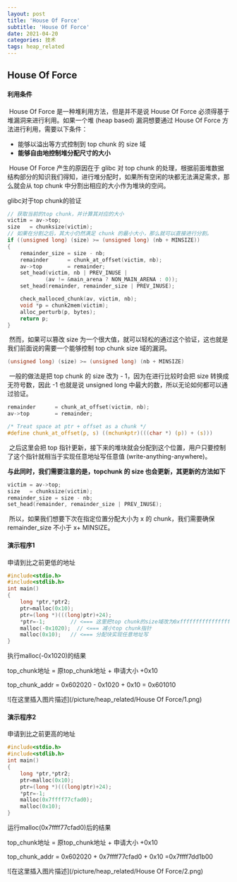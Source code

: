 ```yaml
---
layout: post
title: 'House Of Force'
subtitle: 'House Of Force'
date: 2021-04-20
categories: 技术
tags: heap_related
---
```

## House Of Force



#### 利用条件

​    House Of Force 是一种堆利用方法，但是并不是说 House Of Force 必须得基于堆漏洞来进行利用。如果一个堆 (heap based) 漏洞想要通过 House Of Force 方法进行利用，需要以下条件：

- 能够以溢出等方式控制到 top chunk 的 size 域
- **能够自由地控制堆分配尺寸的大小**



​    House Of Force 产生的原因在于 glibc 对 top chunk 的处理，根据前面堆数据结构部分的知识我们得知，进行堆分配时，如果所有空闲的块都无法满足需求，那么就会从 top chunk 中分割出相应的大小作为堆块的空间。



glibc对于top chunk的验证

```c
// 获取当前的top chunk，并计算其对应的大小
victim = av->top;
size   = chunksize(victim);
// 如果在分割之后，其大小仍然满足 chunk 的最小大小，那么就可以直接进行分割。
if ((unsigned long) (size) >= (unsigned long) (nb + MINSIZE)) 
{
    remainder_size = size - nb;
    remainder      = chunk_at_offset(victim, nb);
    av->top        = remainder;
    set_head(victim, nb | PREV_INUSE |
            (av != &main_arena ? NON_MAIN_ARENA : 0));
    set_head(remainder, remainder_size | PREV_INUSE);

    check_malloced_chunk(av, victim, nb);
    void *p = chunk2mem(victim);
    alloc_perturb(p, bytes);
    return p;
}
```

​	然而，如果可以篡改 size 为一个很大值，就可以轻松的通过这个验证，这也就是我们前面说的需要一个能够控制 top chunk size 域的漏洞。

```c
(unsigned long) (size) >= (unsigned long) (nb + MINSIZE)
```

​	一般的做法是把 top chunk 的 size 改为 - 1，因为在进行比较时会把 size 转换成无符号数，因此 -1 也就是说 unsigned long 中最大的数，所以无论如何都可以通过验证。

```c
remainder      = chunk_at_offset(victim, nb);
av->top        = remainder;

/* Treat space at ptr + offset as a chunk */
#define chunk_at_offset(p, s) ((mchunkptr)(((char *) (p)) + (s)))
```

​	之后这里会把 top 指针更新，接下来的堆块就会分配到这个位置，用户只要控制了这个指针就相当于实现任意地址写任意值 (write-anything-anywhere)。



**与此同时，我们需要注意的是，topchunk 的 size 也会更新，其更新的方法如下**

```c
victim = av->top;
size   = chunksize(victim);
remainder_size = size - nb;
set_head(remainder, remainder_size | PREV_INUSE);
```

​	所以，如果我们想要下次在指定位置分配大小为 x 的 chunk，我们需要确保 remainder_size 不小于 x+ MINSIZE。



#### 演示程序1

申请到比之前更低的地址

```c
#include<stdio.h>
#include<stdlib.h>
int main()
{
    long *ptr,*ptr2;
    ptr=malloc(0x10);
    ptr=(long *)(((long)ptr)+24);
    *ptr=-1;        // <=== 这里把top chunk的size域改为0xffffffffffffffff
    malloc(-0x1020);  // <=== 减小top chunk指针
    malloc(0x10);   // <=== 分配块实现任意地址写
}
```

执行malloc(-0x1020)的结果

top_chunk地址 = 原top_chunk地址  + 申请大小 +0x10

top_chunk_addr = 0x602020 - 0x1020 + 0x10 = 0x601010

![在这里插入图片描述](/picture/heap_related/House Of Force/1.png)






#### 演示程序2

申请到比之前更高的地址

```c
#include<stdio.h>
#include<stdlib.h>
int main()
{
    long *ptr,*ptr2;
    ptr=malloc(0x10);
    ptr=(long *)(((long)ptr)+24);
    *ptr=-1;                 
    malloc(0x7ffff77cfad0); 
    malloc(0x10);
}
```

运行malloc(0x7ffff77cfad0)后的结果

top_chunk地址 = 原top_chunk地址  + 申请大小 +0x10

top_chunk_addr = 0x602020 + 0x7ffff77cfad0 + 0x10 =0x7ffff7dd1b00

![在这里插入图片描述](/picture/heap_related/House Of Force/2.png)






